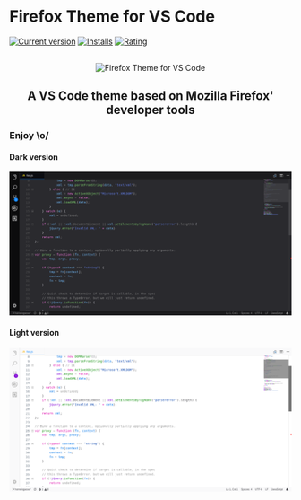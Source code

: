 # Firefox Theme for VS Code

[![Current version](https://vsmarketplacebadge.apphb.com/version/Heron.firefox-devtools-theme.svg?label=Release&style=flat-square&colorA=434346&colorB=B98EFF)](https://marketplace.visualstudio.com/items?itemName=Heron.firefox-devtools-theme)
[![Installs](https://vsmarketplacebadge.apphb.com/installs/Heron.firefox-devtools-theme.svg?label=Installs&style=flat-square&colorA=434346&colorB=B98EFF)](https://marketplace.visualstudio.com/items?itemName=Heron.firefox-devtools-theme)
[![Rating](https://vsmarketplacebadge.apphb.com/rating/Heron.firefox-devtools-theme.svg?label=Rating&style=flat-square&colorA=434346&colorB=B98EFF)](https://marketplace.visualstudio.com/items?itemName=Heron.firefox-devtools-theme#review-details)

<p align="center" style="margin-top: 30px;">
    <img src="https://raw.githubusercontent.com/heronsilva/vscode-firefox-theme/master/icon.svg.png" alt="Firefox Theme for VS Code">
</p>

<h2 align="center">
    A VS Code theme based on Mozilla Firefox' developer tools
</h2>

### Enjoy \o/

#### Dark version
![Dark version](dark.png)

#### Light version
![Light version](light.png)
